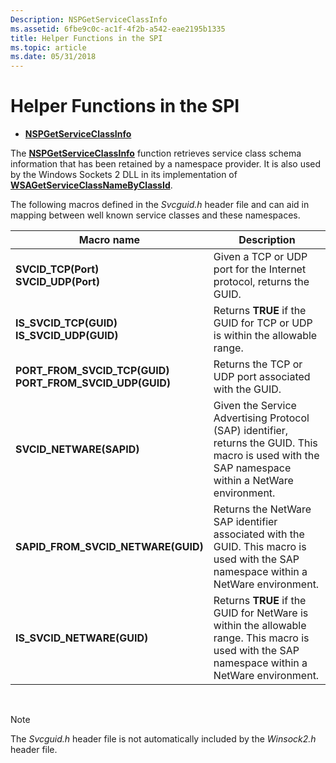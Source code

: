 ```yaml
---
Description: NSPGetServiceClassInfo
ms.assetid: 6fbe9c0c-ac1f-4f2b-a542-eae2195b1335
title: Helper Functions in the SPI
ms.topic: article
ms.date: 05/31/2018
---
```


# Helper Functions in the SPI

-   [**NSPGetServiceClassInfo**](/windows/desktop/api/Ws2spi/nc-ws2spi-lpnspgetserviceclassinfo)

The [**NSPGetServiceClassInfo**](/windows/desktop/api/Ws2spi/nc-ws2spi-lpnspgetserviceclassinfo) function retrieves service class schema information that has been retained by a namespace provider. It is also used by the Windows Sockets 2 DLL in its implementation of [**WSAGetServiceClassNameByClassId**](/windows/desktop/api/Winsock2/nf-winsock2-wsagetserviceclassnamebyclassida).

The following macros defined in the *Svcguid.h* header file and can aid in mapping between well known service classes and these namespaces.

| Macro name                                                                              | Description                                                                                                                                        |
|-----------------------------------------------------------------------------------------|----------------------------------------------------------------------------------------------------------------------------------------------------|
| **SVCID\_TCP(Port)**<br/> **SVCID\_UDP(Port)**<br/>                         | Given a TCP or UDP port for the Internet protocol, returns the GUID.                                                                               |
| **IS\_SVCID\_TCP(GUID)**<br/> **IS\_SVCID\_UDP(GUID)**<br/>                 | Returns **TRUE** if the GUID for TCP or UDP is within the allowable range.                                                                         |
| **PORT\_FROM\_SVCID\_TCP(GUID)**<br/> **PORT\_FROM\_SVCID\_UDP(GUID)**<br/> | Returns the TCP or UDP port associated with the GUID.                                                                                              |
| **SVCID\_NETWARE(SAPID)**<br/>                                                    | Given the Service Advertising Protocol (SAP) identifier, returns the GUID. This macro is used with the SAP namespace within a NetWare environment. |
| **SAPID\_FROM\_SVCID\_NETWARE(GUID)**<br/>                                        | Returns the NetWare SAP identifier associated with the GUID. This macro is used with the SAP namespace within a NetWare environment.               |
| **IS\_SVCID\_NETWARE(GUID)**<br/>                                                 | Returns **TRUE** if the GUID for NetWare is within the allowable range. This macro is used with the SAP namespace within a NetWare environment.    |



 

> [!Note]  
> The *Svcguid.h* header file is not automatically included by the *Winsock2.h* header file.

 

 

 





